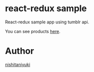 # react-redux sample

React-redux sample app using tumblr api.

You can see products [here](http://yamadalabo.com).

# Author

[nishitaniyuki](https://github.com/nishitaniyuki)
